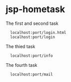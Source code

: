 # jsp-hometask
The first and second task

      localhost:port/login.html 
      localhost:port/login

The thied task

      localhost:port/info      

The fourth task

      localhost:port/mail   
